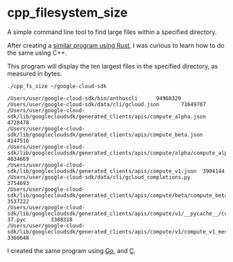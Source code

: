 # cpp_filesystem_size
A simple command line tool to find large files within a specified directory. 

After creating a [similar program using Rust](https://github.com/harr1424/hello_rust), I was curious to learn how to do the same using C++. 

This program will display the ten largest files in the specified directory, as measured in bytes.


```
./cpp_fs_size ~/google-cloud-sdk 
```

```
/Users/user/google-cloud-sdk/bin/anthoscli      94968320
/Users/user/google-cloud-sdk/data/cli/gcloud.json       71649707
/Users/user/google-cloud-sdk/lib/googlecloudsdk/generated_clients/apis/compute_alpha.json       4728478
/Users/user/google-cloud-sdk/lib/googlecloudsdk/generated_clients/apis/compute_beta.json        4147516
/Users/user/google-cloud-sdk/lib/googlecloudsdk/generated_clients/apis/compute/alpha/compute_alpha_messages.py  4034669
/Users/user/google-cloud-sdk/lib/googlecloudsdk/generated_clients/apis/compute_v1.json  3904144
/Users/user/google-cloud-sdk/data/cli/gcloud_completions.py     3754693
/Users/user/google-cloud-sdk/lib/googlecloudsdk/generated_clients/apis/compute/beta/compute_beta_messages.py    3537222
/Users/user/google-cloud-sdk/lib/googlecloudsdk/generated_clients/apis/compute/v1/__pycache__/compute_v1_messages.cpython-37.pyc        3388318
/Users/user/google-cloud-sdk/lib/googlecloudsdk/generated_clients/apis/compute/v1/compute_v1_messages.py        3360648
```

I created the same program using [Go](https://github.com/harr1424/go_filesystem_size), and [C](https://github.com/harr1424/c_filesystem_size). 
